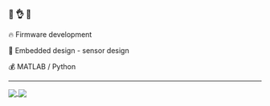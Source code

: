 ### 👋 👌 🤙

🔥 Firmware development

💯 Embedded design - sensor design

💰 MATLAB / Python

------------------------------

<a href="https://www.youtube.com/watch?v=dQw4w9WgXcQ">
  <img align="center" src="https://readme-stats-three-mauve.vercel.app/api?username=dBarmpxkos&count_private=true&show_icons=true&theme=material-palenight&include_all_commits=true&custom_title=dB>>0xffff" />
</a>
<a href="https://www.youtube.com/watch?v=PRpoC4dUZ-E">
  <img align="center" src="https://readme-stats-three-mauve.vercel.app/api/top-langs/?username=dBarmpxkos&layout=compact&count_private=true&langs_count=3&exclude_repo=VHDL_Examples&hide=tcl&theme=material-palenight" />
</a>
